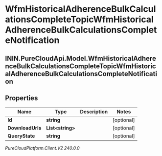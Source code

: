 # WfmHistoricalAdherenceBulkCalculationsCompleteTopicWfmHistoricalAdherenceBulkCalculationsCompleteNotification

## ININ.PureCloudApi.Model.WfmHistoricalAdherenceBulkCalculationsCompleteTopicWfmHistoricalAdherenceBulkCalculationsCompleteNotification

## Properties

|Name | Type | Description | Notes|
|------------ | ------------- | ------------- | -------------|
| **Id** | **string** |  | [optional] |
| **DownloadUrls** | **List&lt;string&gt;** |  | [optional] |
| **QueryState** | **string** |  | [optional] |



_PureCloudPlatform.Client.V2 240.0.0_
